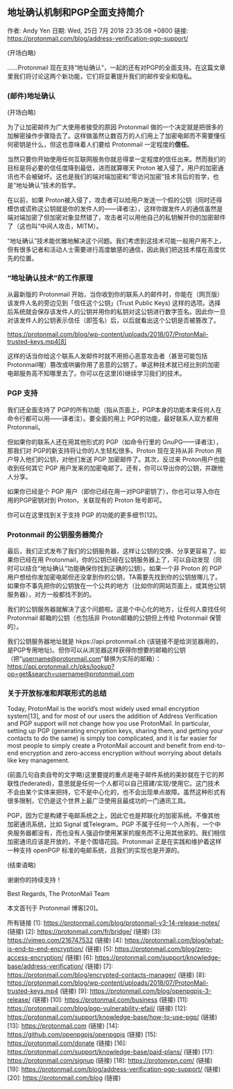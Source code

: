## 地址确认机制和PGP全面支持简介

作者: Andy Yen
日期: Wed, 25日 7月 2018 23:35:08 +0800
链接: https://protonmail.com/blog/address-verification-pgp-support/

(开场白略)

……Protonmail 现在支持“地址确认”，一起的还有对PGP的全面支持。在这篇文章里我们将讨论这两个新功能，它们将显著提升我们的邮件安全和隐私。

### (邮件)地址确认

(开场白略)

为了让加密邮件为广大使用者接受的原因 Protonmail 做的一个决定就是把很多的加解密操作步骤隐去了。这样做虽然让数百万的人们用上了加密电邮而不需要懂任何密钥是什么，但这也意味着人们要给 Protonmail 一定程度的**信任**。

当然只要你开始使用任何互联网服务你就总得拿一定程度的信任出来。然而我们的目标是将必要的信任度降到最低，进而就算哪天 Proton 被入侵了，用户的加密通讯也不会被破坏。这也是我们的端对端加密和“零访问加密”技术背后的哲学，也是“地址确认”技术的哲学。

在以前，如果 Proton被入侵了，攻击者可以给用户发送一个假的公钥（同时还得模仿或谎称这公钥就是你的发件人的——译者注），这样你跟发件人的通信虽然是端对端加密了但加密对象显然错了，攻击者可以用他自己的私钥解开你的加密邮件了（这也叫“中间人攻击，MITM）。

“地址确认”技术能优雅地解决这个问题。我们考虑到这技术可能一般用户用不上，但有很多记者和活动人士需要进行高度敏感的通信，因此我们把这技术摆在高度优先的位置。

### “地址确认技术”的工作原理

从最新版的 Protonmail 开始，当你收到你的联系人的邮件时，你能在（网页版）该发件人名的旁边见到「信任这个公钥」(Trust Public Keys) 这样的选项。选择后系统就会保存该发件人的公钥并用你的私钥对这公钥进行数字签名。因此你一旦对该发件人的公钥表示信任（即签名）后，以后就看出这个公钥是否被篡改了。

https://protonmail.com/blog/wp-content/uploads/2018/07/ProtonMail-trusted-keys.mp4[8]

这样的话当你给这个联系人发邮件时就不用担心恶意攻击者（甚至可能包括 Protonmail喔）篡改或哄骗你用了恶意的公钥了。单这种技术就已经比别的加密电邮服务高不知哪里去了。你可以在这里[6]继续学习我们的技术。

### PGP 支持

我们还全面支持了 PGP的所有功能（指从页面上，PGP本身的功能本来任何人在命令行都可以用——译者注）。要全面的用上 PGP的功能，最好联系人双方都用 Protonmail。

但如果你的联系人还在用其他形式的 PGP（如命令行里的 GnuPG——译者注），那我们对 PGP的新支持将让你的人生轻松很多。Proton 现在支持从非 Proton 用户导入他们的公钥，对他们发送 PGP 加密邮件了。其次，反过来 Proton用户也能收到任何其它 PGP 用户发来的加密电邮了。还有，你可以导出你的公钥，并跟他人分享。


如果你已经是个 PGP 用户（即你已经在用一对PGP密钥了），你也可以导入你在用的PGP密钥对到 Proton，关联现有的 Proton 账号即可。

你可以在这里找到关于支持 PGP 的功能的更多细节[12]。

### Protonmail 的公钥服务器简介

最后，我们正式发布了我们的公钥服务器，这样让公钥的交换、分享更容易了。如果你已经在用 Protonmail，你的公钥已经在公钥服务器上了，可以自动发现（同时可以结合“地址确认”功能确保你找到正确的公钥）。如果一个非 Proton 的 PGP 用户想给你发加密电邮但还没拿到你的公钥，TA需要先找到你的公钥放哪儿了。如果你不事先把你的公钥放在一个公共的地方（比如你的网站页面上，或其他公钥服务器），对方一般都找不到的。

我们的公钥服务器就解决了这个问题啦。这是个中心化的地方，让任何人查找任何 Protonmail 邮箱的公钥（也包括非 Proton邮箱的公钥但上传给 Protonmail 保管的）。

我们公钥服务器地址就是 hkps://api.protonmail.ch (该链接不是给浏览器用的，是PGP专用地址)。但你可以从浏览器这样获得你想要的邮箱的公钥（把“username@protonmail.com”替换为实际的邮箱）：https://api.protonmail.ch/pks/lookup?op=get&search=username@protonmail.com

### 关于开放标准和邦联形式的总结

Today, ProtonMail is the world’s most widely used email encryption system[13], 
and for most of our users the addition of Address Verification and PGP support 
will not change how you use ProtonMail. In particular, setting up PGP 
(generating encryption keys, sharing them, and getting your contacts to do the 
same) is simply too complicated, and it is far easier for most people to simply 
create a ProtonMail account and benefit from end-to-end encryption and 
zero-access encryption without worrying about details like key management.

(前面几句自卖自夸的文字略)这里要提的重点是电子邮件系统的美妙就在于它的邦联性(federated)，意思就是任何一个人都可以自己搭建/实现/使用它。这门技术不会由某个实体来把持，它不是中心化的，也不会出现单点故障。虽然这种形式有很多限制，它仍是这个世界上最广泛使用且最成功的一门通讯工具。

PGP，因为它是构建于电邮系统之上，因此它也是邦联化的加密系统。不像其他加密通讯系统，比如 Signal 或Telegram，PGP 不属于任何一个人所有，一个中央服务器都没有，而也没有人强迫你使用某家的服务而不让用其他家的。我们相信加密通讯应该是开放的，不是个围墙花园。Protonmail 正是在实践和维护着这样一种支持 openPGP 标准的电邮系统，且我们的实现也是开源的。

(结束语略)

谢谢你的持续支持！

Best Regards,
The ProtonMail Team


本文首刊于 Protonmail 博客[20]。

所有链接
[1]: https://protonmail.com/blog/protonmail-v3-14-release-notes/ (链接)
[2]: https://protonmail.com/fr/bridge/ (链接)
[3]: https://vimeo.com/216747532 (链接)
[4]: https://protonmail.com/blog/what-is-end-to-end-encryption/ (链接)
[5]: https://protonmail.com/blog/zero-access-encryption/ (链接)
[6]: https://protonmail.com/support/knowledge-base/address-verification/ (链接)
[7]: https://protonmail.com/blog/encrypted-contacts-manager/ (链接)
[8]: https://protonmail.com/blog/wp-content/uploads/2018/07/ProtonMail-trusted-keys.mp4 (链接)
[9]: https://protonmail.com/blog/openpgpjs-3-release/ (链接)
[10]: https://protonmail.com/business (链接)
[11]: https://protonmail.com/blog/pgp-vulnerability-efail/ (链接)
[12]: https://protonmail.com/support/knowledge-base/how-to-use-pgp/ (链接)
[13]: https://protonmail.com (链接)
[14]: https://github.com/openpgpjs/openpgpjs (链接)
[15]: https://protonmail.com/donate (链接)
[16]: https://protonmail.com/support/knowledge-base/paid-plans/ (链接)
[17]: https://protonmail.com/signup (链接)
[18]: https://protonvpn.com/ (链接)
[19]: https://protonmail.com/blog/address-verification-pgp-support/ (链接)
[20]: https://protonmail.com/blog (链接)
